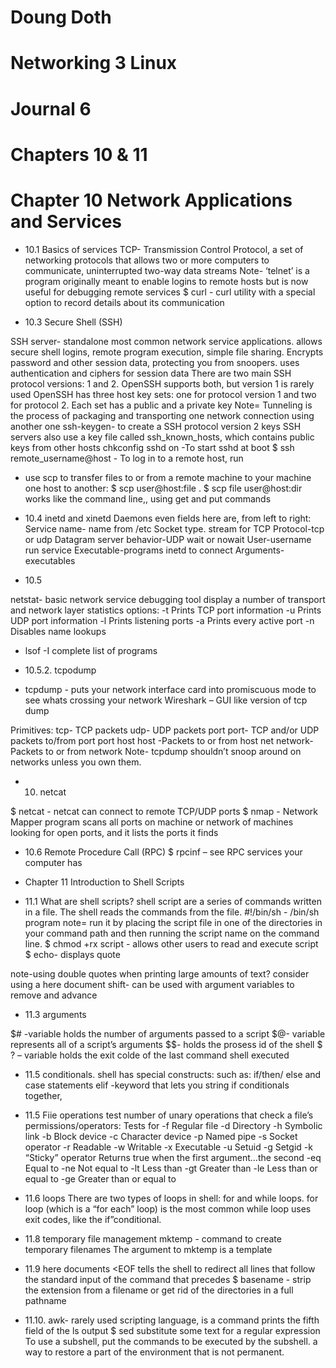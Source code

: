 # Doung Doth
# Networking 3 Linux
# Journal 6

# Chapters 10 & 11


# Chapter 10   Network Applications and Services
* 10.1 Basics of services
TCP- Transmission Control Protocol, a set of networking protocols that allows two or more computers to communicate, uninterrupted two-way data streams 
Note- ‘telnet’ is a program originally meant to enable logins to remote hosts but is now useful for debugging remote services
$ curl - curl utility with a special option to record details about its communication

* 10.3 Secure Shell (SSH)

SSH server- standalone most common network service applications. allows secure shell logins, remote program execution, simple file sharing. Encrypts  password and other session data, protecting you from snoopers. uses authentication  and  ciphers for session data
There are two main SSH protocol versions: 1 and 2. OpenSSH supports both, but version 1 is rarely used
OpenSSH has three host key sets: one for protocol version 1 and two for protocol 2. Each set has a public and a private key
Note= Tunneling is the process of packaging and transporting one network connection using another one
 ssh-keygen- to create a SSH protocol version 2 keys
SSH servers also use a key file called ssh_known_hosts, which contains public keys from other hosts
 chkconfig sshd on -To start sshd at boot
$ ssh remote_username@host - To log in to a remote host, run 

* use scp to transfer files to or from a remote machine to your machine one host to another:
$ scp user@host:file .
$ scp file user@host:dir
works like the command line,, using get and put commands

* 10.4 inetd and xinetd Daemons
even fields here are, from left to right:
Service name- name from /etc
Socket type. stream for TCP
Protocol-tcp or udp
Datagram server behavior-UDP wait or nowait
User-username run service
Executable-programs inetd to connect
Arguments-executables 

* 10.5

netstat- basic network service debugging tool display a number of transport and network layer statistics
options:
-t Prints TCP port information
-u Prints UDP port information
-l Prints listening ports
-a Prints every active port
-n Disables name lookups

*  lsof -I complete list of programs 

* 10.5.2. tcpodump

*  tcpdump - puts your network interface card into promiscuous mode to see whats crossing your network
Wireshark – GUI like version of tcp dump

Primitives:
tcp- TCP packets
udp- UDP packets
port port- TCP and/or UDP packets to/from port port
host host -Packets to or from host
 net network- Packets to or from network
Note- tcpdump shouldn’t snoop around on networks unless you own them.

* 10. netcat

$ netcat - netcat can connect to remote TCP/UDP ports 
$ nmap - Network Mapper program scans all ports on  machine or network of machines looking for open ports, and it lists the ports it finds

* 10.6 Remote Procedure Call (RPC)
$ rpcinf – see RPC services your computer has


* Chapter 11 Introduction to Shell Scripts

* 11.1
What are shell scripts?
shell script are a series of commands written in a file. The shell reads the commands from the file.
#!/bin/sh    -  /bin/sh program
note= run it by placing the script file in one of the directories in your command path and then running the script name on the command line.
$ chmod +rx script  - allows other users to read and execute script
$ echo- displays quote

note-using double quotes when printing large amounts of text? consider using a here document
shift-  can be used with argument variables to remove and advance

* 11.3 arguments


$# -variable holds the number of arguments passed to a script
$@- variable represents all of a script’s arguments
$$- holds the prosess id of the shell
$ ? – variable holds the exit colde of the last command shell executed
* 11.5 conditionals. 
shell has special constructs: such as:
 if/then/ else and case statements
elif -keyword that lets you string if conditionals together,

* 11.5 Fiie operations test
number of unary operations that check a file’s permissions/operators:
Tests for
-f  Regular file
-d  Directory
-h  Symbolic link
-b  Block device
-c  Character device
-p  Named pipe
-s  Socket
operator
-r  Readable
-w  Writable
-x  Executable
-u Setuid
-g Setgid
-k “Sticky”
operator               Returns true when the first argument…the second
-eq			  Equal to 
-ne 			  Not equal to 
-lt			  Less than 
-gt 			 Greater than 
-le			 Less than or equal to 
-ge			 Greater than or equal to 

* 11.6 loops
There are two types of loops in shell: for and while loops.
for loop (which is a “for each” loop) is the most common
while loop uses exit codes, like the if”conditional.

* 11.8 temporary file management
mktemp  -  command to create temporary filenames
The argument to mktemp is a template

* 11.9 here documents
<EOF tells the shell to redirect all lines that follow the standard input of the command that precedes
$ basename  - strip the extension from a filename or get rid of the directories in a full pathname

* 11.10.
awk- rarely used scripting language, is  a command prints the fifth field of the ls output
$ sed substitute some text for a regular expression
To use a subshell, put the commands to be executed by the subshell. a way to restore a part of the environment that is not permanent.
